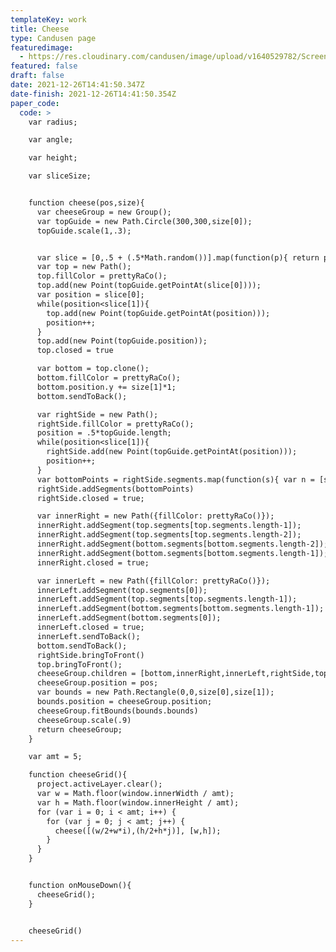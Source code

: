```yaml
---
templateKey: work
title: Cheese
type: Candusen page
featuredimage:
  - https://res.cloudinary.com/candusen/image/upload/v1640529782/Screen_Shot_2021-12-26_at_9.42.39_AM_rmxmvt.png
featured: false
draft: false
date: 2021-12-26T14:41:50.347Z
date-finish: 2021-12-26T14:41:50.354Z
paper_code:
  code: >
    var radius;

    var angle;

    var height;

    var sliceSize;


    function cheese(pos,size){
      var cheeseGroup = new Group();
      var topGuide = new Path.Circle(300,300,size[0]);
      topGuide.scale(1,.3);


      var slice = [0,.5 + (.5*Math.random())].map(function(p){ return p*topGuide.length; });
      var top = new Path();
      top.fillColor = prettyRaCo();
      top.add(new Point(topGuide.getPointAt(slice[0])));
      var position = slice[0];
      while(position<slice[1]){
        top.add(new Point(topGuide.getPointAt(position)));
        position++;
      }
      top.add(new Point(topGuide.position));
      top.closed = true

      var bottom = top.clone();
      bottom.fillColor = prettyRaCo();
      bottom.position.y += size[1]*1;
      bottom.sendToBack();

      var rightSide = new Path();
      rightSide.fillColor = prettyRaCo();
      position = .5*topGuide.length;
      while(position<slice[1]){
        rightSide.add(new Point(topGuide.getPointAt(position)));
        position++;
      }
      var bottomPoints = rightSide.segments.map(function(s){ var n = [s.point.x,s.point.y+size[1]*1]; return n}).reverse();
      rightSide.addSegments(bottomPoints)
      rightSide.closed = true;

      var innerRight = new Path({fillColor: prettyRaCo()});
      innerRight.addSegment(top.segments[top.segments.length-1]);
      innerRight.addSegment(top.segments[top.segments.length-2]);
      innerRight.addSegment(bottom.segments[bottom.segments.length-2]);
      innerRight.addSegment(bottom.segments[bottom.segments.length-1]);
      innerRight.closed = true;

      var innerLeft = new Path({fillColor: prettyRaCo()});
      innerLeft.addSegment(top.segments[0]);
      innerLeft.addSegment(top.segments[top.segments.length-1]);
      innerLeft.addSegment(bottom.segments[bottom.segments.length-1]);
      innerLeft.addSegment(bottom.segments[0]);
      innerLeft.closed = true;
      innerLeft.sendToBack();
      bottom.sendToBack();
      rightSide.bringToFront()
      top.bringToFront();
      cheeseGroup.children = [bottom,innerRight,innerLeft,rightSide,top]
      cheeseGroup.position = pos;
      var bounds = new Path.Rectangle(0,0,size[0],size[1]);
      bounds.position = cheeseGroup.position;
      cheeseGroup.fitBounds(bounds.bounds)
      cheeseGroup.scale(.9)
      return cheeseGroup;
    }

    var amt = 5;

    function cheeseGrid(){
      project.activeLayer.clear();
      var w = Math.floor(window.innerWidth / amt);
      var h = Math.floor(window.innerHeight / amt);
      for (var i = 0; i < amt; i++) {
        for (var j = 0; j < amt; j++) {
          cheese([(w/2+w*i),(h/2+h*j)], [w,h]);
        }
      }
    }


    function onMouseDown(){
      cheeseGrid();
    }


    cheeseGrid()
---
```

